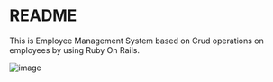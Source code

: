 # README

This is Employee Management System based on Crud operations on employees by using Ruby On Rails.


![image](https://github.com/user-attachments/assets/0ab894b4-ed47-49d2-9a74-62f646e2a366)
 
 
